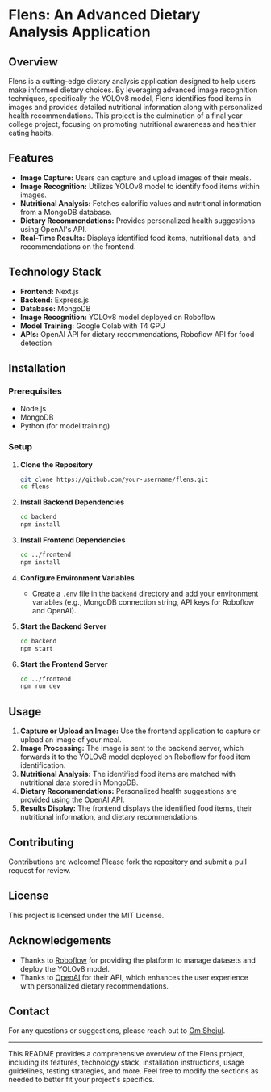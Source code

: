 # Flens: An Advanced Dietary Analysis Application

## Overview

Flens is a cutting-edge dietary analysis application designed to help users make informed dietary choices. By leveraging advanced image recognition techniques, specifically the YOLOv8 model, Flens identifies food items in images and provides detailed nutritional information along with personalized health recommendations. This project is the culmination of a final year college project, focusing on promoting nutritional awareness and healthier eating habits.

## Features

- **Image Capture:** Users can capture and upload images of their meals.
- **Image Recognition:** Utilizes YOLOv8 model to identify food items within images.
- **Nutritional Analysis:** Fetches calorific values and nutritional information from a MongoDB database.
- **Dietary Recommendations:** Provides personalized health suggestions using OpenAI's API.
- **Real-Time Results:** Displays identified food items, nutritional data, and recommendations on the frontend.

## Technology Stack

- **Frontend:** Next.js
- **Backend:** Express.js
- **Database:** MongoDB
- **Image Recognition:** YOLOv8 model deployed on Roboflow
- **Model Training:** Google Colab with T4 GPU
- **APIs:** OpenAI API for dietary recommendations, Roboflow API for food detection

## Installation

### Prerequisites

- Node.js
- MongoDB
- Python (for model training)

### Setup

1. **Clone the Repository**
   ```bash
   git clone https://github.com/your-username/flens.git
   cd flens
   ```

2. **Install Backend Dependencies**
   ```bash
   cd backend
   npm install
   ```

3. **Install Frontend Dependencies**
   ```bash
   cd ../frontend
   npm install
   ```

4. **Configure Environment Variables**
   - Create a `.env` file in the `backend` directory and add your environment variables (e.g., MongoDB connection string, API keys for Roboflow and OpenAI).

5. **Start the Backend Server**
   ```bash
   cd backend
   npm start
   ```

6. **Start the Frontend Server**
   ```bash
   cd ../frontend
   npm run dev
   ```

## Usage

1. **Capture or Upload an Image:** Use the frontend application to capture or upload an image of your meal.
2. **Image Processing:** The image is sent to the backend server, which forwards it to the YOLOv8 model deployed on Roboflow for food item identification.
3. **Nutritional Analysis:** The identified food items are matched with nutritional data stored in MongoDB.
4. **Dietary Recommendations:** Personalized health suggestions are provided using the OpenAI API.
5. **Results Display:** The frontend displays the identified food items, their nutritional information, and dietary recommendations.


## Contributing

Contributions are welcome! Please fork the repository and submit a pull request for review.

## License

This project is licensed under the MIT License.

## Acknowledgements

- Thanks to [Roboflow](https://roboflow.com/) for providing the platform to manage datasets and deploy the YOLOv8 model.
- Thanks to [OpenAI](https://openai.com/) for their API, which enhances the user experience with personalized dietary recommendations.

## Contact

For any questions or suggestions, please reach out to [Om Shejul](mailto:contect@omshejul.com).

---

This README provides a comprehensive overview of the Flens project, including its features, technology stack, installation instructions, usage guidelines, testing strategies, and more. Feel free to modify the sections as needed to better fit your project's specifics.

